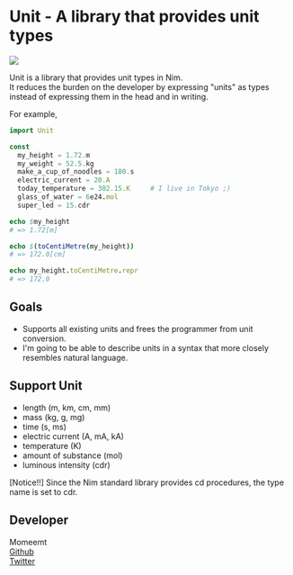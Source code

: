 # Unit - A library that provides unit types  

![](https://travis-ci.org/nim-lang/packages.svg?branch=master)

Unit is a library that provides unit types in Nim.  
It reduces the burden on the developer by expressing "units" as types instead of expressing them in the head and in writing.
  
For example,

```nim
import Unit

const
  my_height = 1.72.m
  my_weight = 52.5.kg
  make_a_cup_of_noodles = 180.s
  electric_current = 20.A
  today_temperature = 302.15.K     # I live in Tokyo ;)
  glass_of_water = 6e24.mol
  super_led = 15.cdr

echo $my_height
# => 1.72[m]

echo $(toCentiMetre(my_height))
# => 172.0[cm]

echo my_height.toCentiMetre.repr
# => 172.0
```

## Goals

- Supports all existing units and frees the programmer from unit conversion.
- I'm going to be able to describe units in a syntax that more closely resembles natural language.

## Support Unit

- length (m, km, cm, mm)
- mass (kg, g, mg)
- time (s, ms)
- electric current (A, mA, kA)
- temperature (K)
- amount of substance (mol)
- luminous intensity (cdr)
  
[Notice!!] Since the Nim standard library provides cd procedures, the type name is set to cdr.

## Developer
Momeemt  
[Github](https://www.github.com/momeemt)  
[Twitter](https://www.twitter.com/momeemt)
